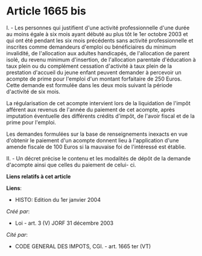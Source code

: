 # Article 1665 bis

I. - Les personnes qui justifient d'une activité professionnelle d'une durée au moins égale à six mois ayant débuté au plus
tôt le 1er octobre 2003 et qui ont été pendant les six mois précédents sans activité professionnelle et inscrites comme
demandeurs d'emploi ou bénéficiaires du minimum invalidité, de l'allocation aux adultes handicapés, de l'allocation de parent
isolé, du revenu minimum d'insertion, de l'allocation parentale d'éducation à taux plein ou du complément cessation
d'activité à taux plein de la prestation d'accueil du jeune enfant peuvent demander à percevoir un acompte de prime pour
l'emploi d'un montant forfaitaire de 250 Euros. Cette demande est formulée dans les deux mois suivant la période d'activité
de six mois.

La régularisation de cet acompte intervient lors de la liquidation de l'impôt afférent aux revenus de l'année du paiement de
cet acompte, après imputation éventuelle des différents crédits d'impôt, de l'avoir fiscal et de la prime pour l'emploi.

Les demandes formulées sur la base de renseignements inexacts en vue d'obtenir le paiement d'un acompte donnent lieu à
l'application d'une amende fiscale de 100 Euros si la mauvaise foi de l'intéressé est établie.

II. - Un décret précise le contenu et les modalités de dépôt de la demande d'acompte ainsi que celles du paiement de celui-
ci.

**Liens relatifs à cet article**

**Liens**:

  - HISTO: Edition du 1er janvier 2004

_Créé par_:

  - Loi - art. 3 (V) JORF 31 décembre 2003

_Cité par_:

  - CODE GENERAL DES IMPOTS, CGI. - art. 1665 ter (VT)
